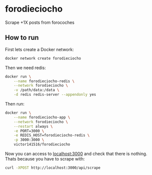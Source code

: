# forodieciocho

Scrape +1X posts from forocoches

## How to run

First lets create a Docker network:

```sh
docker network create forodieciocho
```

Then we need redis:

```sh
docker run \
    --name forodieciocho-redis \
    --network forodieciocho \
    -v /path/data:/data \
    -d redis redis-server --appendonly yes
```

Then run:

```sh
docker run \
    --name forodieciocho-app \
    --network forodieciocho \
    --restart always \
    -e PORT=3000 \
    -e REDIS_HOST=forodieciocho-redis \
    -p 3000:3000 \
    victor141516/forodieciocho
```

Now you can access to [localhost:3000](http://localhost:3000) and check that there is nothing.\
Thats because you have to scrape with:

```sh
curl -XPOST http://localhost:3000/api/scrape
```